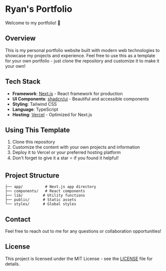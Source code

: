 # Ryan's Portfolio

Welcome to my portfolio! 🚀

## Overview

This is my personal portfolio website built with modern web technologies to showcase my projects and experience. Feel free to use this as a template for your own portfolio - just clone the repository and customize it to make it your own!

## Tech Stack

- **Framework**: [Next.js](https://nextjs.org/) - React framework for production
- **UI Components**: [shadcn/ui](https://ui.shadcn.com/) - Beautiful and accessible components
- **Styling**: Tailwind CSS
- **Language**: TypeScript
- **Hosting**: [Vercel](https://vercel.com) - Optimized for Next.js

## Using This Template

1. Clone this repository
2. Customize the content with your own projects and information
3. Deploy it to Vercel or your preferred hosting platform
4. Don't forget to give it a star ⭐ if you found it helpful!

## Project Structure

```
├── app/          # Next.js app directory
├── components/   # React components
├── lib/         # Utility functions
├── public/      # Static assets
└── styles/      # Global styles
```

## Contact

Feel free to reach out to me for any questions or collaboration opportunities!

## License

This project is licensed under the MIT License - see the [LICENSE](LICENSE) file for details.
